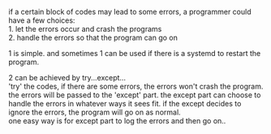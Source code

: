 if a certain block of codes may lead to some errors, a programmer could have a few choices:  
	1. let the errors occur and crash the programs  
	2. handle the errors so that the program can go on

1 is simple. and sometimes 1 can be used if there is a systemd to restart the program.

2 can be achieved by try...except...  
'try' the codes, if there are some errors, the errors won't crash the program.
the errors will be passed to the 'except' part. 
the except part can choose to handle the errors in whatever ways it sees fit.
if the except decides to ignore the errors, the program will go on as normal.  
one easy way is for except part to log the errors and then go on..
